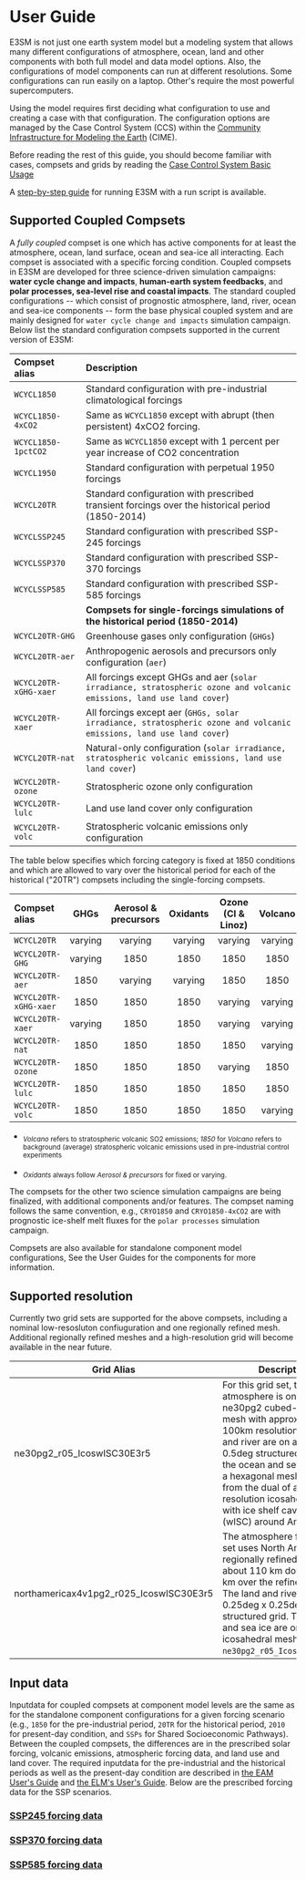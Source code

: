 # User Guide

E3SM is not just one earth system model but a modeling system that allows
many different configurations of atmosphere, ocean, land and other
components with both full model and data model options. Also, the configurations of model
components can run at different resolutions.  Some configurations
can run easily on a laptop.  Other's require the most powerful
supercomputers.

Using the model requires first deciding what configuration to use and creating
a case with that configuration.
The configuration options are managed by the Case Control System (CCS)
within the
[Community Infrastructure for Modeling the Earth](https://esmci.github.io/cime/versions/master/html/what_cime/index.html) (CIME).

Before reading the rest of this guide, you should become familiar with
cases, compsets and grids by reading the
[Case Control System Basic Usage](https://esmci.github.io/cime/versions/master/html/users_guide/index.html#case-control-system-part-1-basic-usage)

A [step-by-step guide](https://docs.e3sm.org/running-e3sm-guide/) for running E3SM with a run script
is available.

## Supported Coupled Compsets

A *fully coupled* compset is one which has active components for at least the atmosphere, ocean, land surface, ocean and
sea-ice all interacting.  Each compset is associated with a specific forcing condition.
Coupled compsets in E3SM are developed  for three science-driven simulation campaigns:  **water cycle change and impacts**, **human-earth system feedbacks**, and **polar processes, sea-level rise and coastal impacts**. The standard coupled configurations -- which consist of prognostic atmosphere, land, river, ocean and sea-ice components -- form the base physical coupled system and are mainly designed for `water cycle change and impacts` simulation campaign.
Below list the standard configuration compsets supported in the current version of E3SM:

|Compset alias | Description |
|:-----------  |:----------- |
|`WCYCL1850` | Standard configuration with pre-industrial climatological forcings |
|`WCYCL1850-4xCO2` | Same as `WCYCL1850` except with abrupt (then persistent) 4xCO2 forcing. |
|`WCYCL1850-1pctCO2` | Same as `WCYCL1850` except with 1 percent per year increase of CO2 concentration |
|`WCYCL1950` | Standard configuration with perpetual 1950 forcings |
|`WCYCL20TR` | Standard configuration with prescribed transient forcings over the historical period (1850-2014) |
|`WCYCLSSP245` | Standard configuration with prescribed SSP-245 forcings |
|`WCYCLSSP370` | Standard configuration with prescribed SSP-370 forcings |
|`WCYCLSSP585` | Standard configuration with prescribed SSP-585 forcings |
| | **Compsets for single-forcings simulations of the historical period (1850-2014)** |
|`WCYCL20TR-GHG` | Greenhouse gases only configuration (`GHGs`)|
|`WCYCL20TR-aer` | Anthropogenic aerosols and precursors only configuration (`aer`)|
|`WCYCL20TR-xGHG-xaer` | All forcings except GHGs and aer (`solar irradiance, stratospheric ozone and volcanic emissions, land use land cover`) |
|`WCYCL20TR-xaer` | All forcings except aer (`GHGs, solar irradiance, stratospheric ozone and volcanic emissions, land use land cover`) |
|`WCYCL20TR-nat` | Natural-only configuration (`solar irradiance, stratospheric volcanic emissions, land use land cover`) |
|`WCYCL20TR-ozone` | Stratospheric ozone only configuration |
|`WCYCL20TR-lulc` | Land use land cover only configuration |
|`WCYCL20TR-volc` | Stratospheric volcanic emissions only configuration |

The table below specifies which forcing category is fixed at 1850 conditions and which are allowed to vary over the historical period
for each of the historical ("20TR") compsets including the single-forcing compsets.

|Compset alias  |  GHGs    | Aerosol & precursors | Oxidants | Ozone (CI & Linoz) | Volcano | Solar   |  Land Use & ndep/popdensa |
|:------------  |:-----:   | :---:                | :---:    | :---:              | :---:   | :---:   | :---:   |
|`WCYCL20TR`    | varying       | varying         | varying  | varying            | varying | varying | varying |
|`WCYCL20TR-GHG`| varying       | 1850            | 1850     | 1850               | 1850    | 1850    | 1850    |
|`WCYCL20TR-aer`| 1850          | varying         | varying  | 1850               | 1850    | 1850    | 1850    |
|`WCYCL20TR-xGHG-xaer`| 1850    | 1850            | 1850     | varying            | varying | varying | varying |
|`WCYCL20TR-xaer`| varying      | 1850            | 1850     | varying            | varying | varying | varying |
|`WCYCL20TR-nat`| 1850          | 1850            | 1850     | 1850               | varying | varying | 1850    |
|`WCYCL20TR-ozone`| 1850        | 1850            | 1850     | varying            | 1850    | 1850    | 1850    |
|`WCYCL20TR-lulc`| 1850         | 1850            | 1850     | 1850               | 1850    | 1850    | varying |
|`WCYCL20TR-volc`| 1850         | 1850            | 1850     | 1850               | varying | 1850    | 1850    |

<!-- markdownlint-disable-next-line MD033 -->
- <sub> *Volcano* refers to stratospheric volcanic SO2 emissions; *1850* for *Volcano* refers to background (average) stratospheric volcanic emissions used in pre-industrial control experiments</sub>
<!-- markdownlint-disable-next-line MD033 -->
- <sub> *Oxidants* always follow *Aerosol & precursors* for fixed or varying.</sub>

The compsets for the other two science simulation campaigns are being finalized, with additional components and/or features.
The compset naming follows the same convention, e.g., `CRYO1850` and `CRYO1850-4xCO2` are with prognostic ice-shelf melt fluxes for the `polar processes` simulation campaign.

Compsets are also available for standalone component model configurations, See the User Guides for the components for more information.

## Supported resolution

Currently two grid sets are supported for the above compsets, including a nominal low-resosluton confiuguration and one regionally refined mesh. Additional regionally refined meshes and a high-resolution grid will become available in the near future.

| Grid Alias  |  Description  |
| ----------- |  ------------ |
|ne30pg2_r05_IcoswISC30E3r5 | For this grid set, the atmosphere is on the ne30pg2 cubed-sphere mesh with approximately 100km resolution, the land and river are on a 0.5deg x 0.5deg structured grid, and the ocean and sea ice are on a hexagonal mesh dervied from the dual of a 30km resolution icosahedral mesh with ice shelf cavities (wISC) around Antarctica.|
|northamericax4v1pg2_r025_IcoswISC30E3r5 | The atmosphere for this grid set uses North America regionally refined mesh from about 110 km down to 25 km over the refined region. The land and river are on 0.25deg x 0.25deg structured grid. The ocean and sea ice are on the same icosahedral mesh as for `ne30pg2_r05_IcoswISC30E3r5`.|

## Input data

Inputdata for coupled compsets at component model levels are the same as for the standalone component configurations
for a given forcing scenario (e.g., `1850` for the pre-industrial period,  `20TR` for the historical period, `2010`
for present-day condition, and `SSPs` for Shared Socioeconomic Pathways).
Between the coupled compsets, the differences are in the prescribed solar forcing, volcanic emissions,
atmospheric forcing data, and land use and land cover. The required inputdata for the pre-industrial and the historical periods
as well as the present-day condition are described in [the EAM User's Guide](https://e3sm-project.github.io/E3SM/EAM) and
[the ELM's User's Guide](https://e3sm-project.github.io/E3SM/ELM). Below are the prescribed forcing data for the SSP scenarios.

### [SSP245 forcing data](ssp245-forcings.md)

### [SSP370 forcing data](ssp370-forcings.md)

### [SSP585 forcing data](ssp585-forcings.md)
